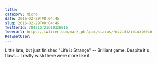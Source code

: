 ```yaml
---
title: 
category: micro
date: 2016-02-29T08:04:46
slug: 2016-02-29T08:04:46
TwitterId: 704215721610326016
TweetUrl: https://twitter.com/mark_philpot/status/704215721610326016
ReTweetUser: 
---
```


Little late, but just finished "Life is Strange" -- Brilliant game. Despite it's flaws... I really wish there were more like it